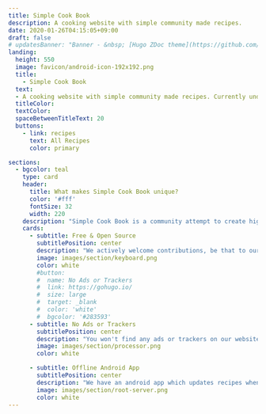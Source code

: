 ```yaml
---
title: Simple Cook Book
description: A cooking website with simple community made recipes.
date: 2020-01-26T04:15:05+09:00
draft: false
# updatesBanner: "Banner - &nbsp; [Hugo ZDoc theme](https://github.com/zzossig/hugo-theme-zdoc) &nbsp; just arrived"
landing:
  height: 550
  image: favicon/android-icon-192x192.png
  title:
    - Simple Cook Book
  text:
  - A cooking website with simple community made recipes. Currently under construction.
  titleColor:
  textColor:
  spaceBetweenTitleText: 20
  buttons:
    - link: recipes
      text: All Recipes
      color: primary

sections:
  - bgcolor: teal
    type: card
    header:
      title: What makes Simple Cook Book unique?
      color: '#fff'
      fontSize: 32
      width: 220
    description: "Simple Cook Book is a community attempt to create high quality minimalist recipes. These recipes are not bloated and do not contain someone's life story in them. They are short and to the point, and convey the necessary information in as little text and time as possible."
    cards:
      - subtitle: Free & Open Source
        subtitlePosition: center
        description: "We actively welcome contributions, be that to our website, android app, or the recipes themselves."
        image: images/section/keyboard.png
        color: white
        #button:
        #  name: No Ads or Trackers
        #  link: https://gohugo.io/
        #  size: large
        #  target: _blank
        #  color: 'white'
        #  bgcolor: '#283593'
      - subtitle: No Ads or Trackers
        subtitlePosition: center
        description: "You won't find any ads or trackers on our website. Our recipes are delivered in a quick, efficient, privacy respecting manner."
        image: images/section/processor.png
        color: white

      - subtitle: Offline Android App
        subtitlePosition: center
        description: "We have an android app which updates recipes when your online, and can display them when your offline!"
        image: images/section/root-server.png
        color: white
---
```

